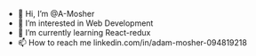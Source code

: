 - 👋 Hi, I’m @A-Mosher
- 👀 I’m interested in Web Development
- 🌱 I’m currently learning React-redux
- 📫 How to reach me linkedin.com/in/adam-mosher-094819218
<!---
A-Mosher/A-Mosher is a ✨ special ✨ repository because its `README.md` (this file) appears on your GitHub profile.
You can click the Preview link to take a look at your changes.
--->
